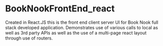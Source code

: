 # BookNookFrontEnd_react
Created in React.JS this is the front end client server UI for Book Nook full stack developed application.  Demonstrates use of various calls to local as well as 3rd party APIs as well as the use of a multi-page react layout through use of routers.
